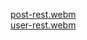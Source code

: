 
[post-rest.webm](https://github.com/CelalBerkeAkyol/networth/assets/114955963/bcc05bbc-2d28-47fa-b5ff-a5d3e24de29b)
<br>
[user-rest.webm](https://github.com/CelalBerkeAkyol/networth/assets/114955963/ca28d9ec-a2e7-4c57-b25f-1a5b306957f2)

